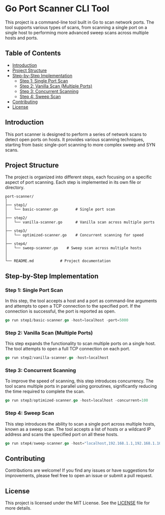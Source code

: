 # Go Port Scanner CLI Tool

This project is a command-line tool built in Go to scan network ports. The tool supports various types of scans, from scanning a single port on a single host to performing more advanced sweep scans across multiple hosts and ports.

## Table of Contents

- [Introduction](#introduction)
- [Project Structure](#project-structure)
- [Step-by-Step Implementation](#step-by-step-implementation)
  - [Step 1: Single Port Scan](#step-1-single-port-scan)
  - [Step 2: Vanilla Scan (Multiple Ports)](#step-2-vanilla-scan-multiple-ports)
  - [Step 3: Concurrent Scanning](#step-3-concurrent-scanning)
  - [Step 4: Sweep Scan](#step-4-sweep-scan)
- [Contributing](#contributing)
- [License](#license)

## Introduction

This port scanner is designed to perform a series of network scans to detect open ports on hosts. It provides various scanning techniques, starting from basic single-port scanning to more complex sweep and SYN scans. 

## Project Structure

The project is organized into different steps, each focusing on a specific aspect of port scanning. Each step is implemented in its own file or directory.

```
port-scanner/
│
├── step1/
│   └── basic-scanner.go        # Single port scan
│
├── step2/
│   └── vanilla-scanner.go      # Vanilla scan across multiple ports
│
├── step3/
│   └── optimized-scanner.go    # Concurrent scanning for speed
│
├── step4/
│   └── sweep-scanner.go    # Sweep scan across multiple hosts
│
│
└── README.md            # Project documentation
```

## Step-by-Step Implementation

### Step 1: Single Port Scan

In this step, the tool accepts a host and a port as command-line arguments and attempts to open a TCP connection to the specified port. If the connection is successful, the port is reported as open.

```go
go run step1/basic-scanner.go -host=localhost -port=5000
```

### Step 2: Vanilla Scan (Multiple Ports)

This step expands the functionality to scan multiple ports on a single host. The tool attempts to open a full TCP connection on each port.

```go
go run step2/vanilla-scanner.go -host=localhost
```

### Step 3: Concurrent Scanning

To improve the speed of scanning, this step introduces concurrency. The tool scans multiple ports in parallel using goroutines, significantly reducing the time required to complete the scan.

```go
go run step3/optimized-scanner.go -host=localhost -concurrent=100
```

### Step 4: Sweep Scan

This step introduces the ability to scan a single port across multiple hosts, known as a sweep scan. The tool accepts a list of hosts or a wildcard IP address and scans the specified port on all these hosts.

```go
go run step4/sweep-scanner.go -host="localhost,192.168.1.1,192.168.1.10,google.com"
```

## Contributing

Contributions are welcome! If you find any issues or have suggestions for improvements, please feel free to open an issue or submit a pull request.

## License

This project is licensed under the MIT License. See the [LICENSE](LICENSE) file for more details.
```